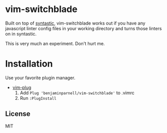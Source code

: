 vim-switchblade
===============

Built on top of [syntastic](https://github.com/scrooloose/syntastic),
vim-switchblade works out if you have any javascript linter config files in
your working directory and turns those linters on in syntastic.

This is very much an experiment. Don't hurt me.

Installation
============

Use your favorite plugin manager.

- [vim-plug](https://github.com/junegunn/vim-plug)
  1. Add `Plug 'benjaminparnell/vim-switchblade'` to .vimrc
  2. Run `:PlugInstall`

License
-------

MIT
